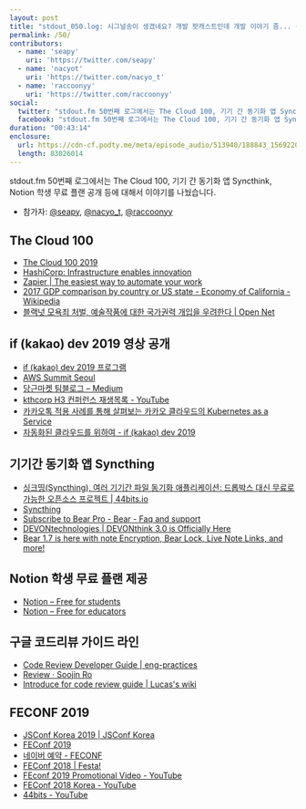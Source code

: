 ```yaml
---
layout: post
title: "stdout_050.log: 시그널송이 생겼네요? 개발 팟캐스트인데 개발 이야기 좀... 구글 코드리뷰 가이드라인 등"
permalink: /50/
contributors:
  - name: 'seapy'
    uri: 'https://twitter.com/seapy'
  - name: 'nacyot'
    uri: 'https://twitter.com/nacyo_t'
  - name: 'raccoonyy'
    uri: 'https://twitter.com/raccoonyy'
social:
  twitter: "stdout.fm 50번째 로그에서는 The Cloud 100, 기기 간 동기화 앱 Syncthink, Notion 학생 무료 플랜 공개 등에 대해서 이야기를 나눴습니다."
  facebook: "stdout.fm 50번째 로그에서는 The Cloud 100, 기기 간 동기화 앱 Syncthink, Notion 학생 무료 플랜 공개 투자 등에 대해서 이야기를 나눴습니다."
duration: "00:43:14"
enclosure:
  url: https://cdn-cf.podty.me/meta/episode_audio/513940/188843_1569220074851.mp3
  length: 83026014
---
```


stdout.fm 50번째 로그에서는 The Cloud 100, 기기 간 동기화 앱 Syncthink, Notion 학생 무료 플랜 공개 등에 대해서 이야기를 나눴습니다.

* 참가자: [@seapy][sea], [@nacyo_t][nac], [@raccoonyy][rac]

[sea]: https://twitter.com/seapy
[nac]: https://twitter.com/nacyo_t
[rac]: https://twitter.com/raccoonyy

## The Cloud 100
* [The Cloud 100 2019](https://www.forbes.com/cloud100/#5d6884b5f941)
* [HashiCorp: Infrastructure enables innovation](https://www.hashicorp.com/)
* [Zapier \| The easiest way to automate your work](https://zapier.com/)
* [2017 GDP comparison by country or US state - Economy of California - Wikipedia](https://en.wikipedia.org/wiki/Economy_of_California#/media/File:2017_GDP_comparison_by_country_or_US_state.png)
* [블랙넛 모욕죄 처벌, 예술작품에 대한 국가권력 개입을 우려한다 \| Open Net](https://opennet.or.kr/16456)

## if (kakao) dev 2019 영상 공개
* [if (kakao) dev 2019 프로그램](https://if.kakao.com/2019/program)
* [AWS Summit Seoul](https://aws.amazon.com/ko/events/summits/seoul/)
* [당근마켓 팀블로그 – Medium](https://medium.com/daangn)
* [kthcorp H3 컨퍼런스 재생목록 - YouTube](https://www.youtube.com/user/kthcorp/playlists)
* [카카오톡 적용 사례를 통해 살펴보는 카카오 클라우드의 Kubernetes as a Service](https://if.kakao.com/2019/program?sessionId=eebbe5ae-0c77-4f52-83af-5818f9fd6c26)
* [자동화된 클라우드를 위하여 - if (kakao) dev 2019](https://if.kakao.com/2019/program?sessionId=a005c64e-6afa-4810-92ca-43a014aa8aac)

## 기기간 동기화 앱 Syncthing
* [싱크띵(Syncthing), 여러 기기간 파일 동기화 애플리케이션: 드롭박스 대신 무료로 가능한 오픈소스 프로젝트 \| 44bits.io](https://www.44bits.io/ko/post/syncthink-syncing-file-between-multiple-devices)
* [Syncthing](https://syncthing.net/)
* [Subscribe to Bear Pro - Bear - Faq and support](https://bear.app/faq/Sync/Subscribe%20to%20Bear%20Pro/)
* [DEVONtechnologies \| DEVONthink 3.0 is Officially Here](https://www.devontechnologies.com/blog/devonthink-30)
* [Bear 1.7 is here with note Encryption, Bear Lock, Live Note Links, and more!](https://blog.bear.app/2019/09/bear-1-7-is-here-with-note-encryption-bear-lock-live-note-links-and-more/)

## Notion 학생 무료 플랜 제공
* [Notion – Free for students](https://www.notion.so/students)
* [Notion – Free for educators](https://www.notion.so/educators)

## 구글 코드리뷰 가이드 라인
* [Code Review Developer Guide \| eng-practices](https://google.github.io/eng-practices/review/)
* [Review · Soojin Ro](https://soojin.ro/review/)
* [Introduce for code review guide \| Lucas's wiki](https://wiki.lucashan.space/code-review/01.intro.html)

## FECONF 2019
* [JSConf Korea 2019 \| JSConf Korea](https://2019.jsconfkorea.com/)
* [FEConf 2019](https://2019.feconf.kr/)
* [네이버 예약 - FECONF](https://booking.naver.com/booking/5/bizes/263881/items/3170721?area=bbt)
* [FEConf 2018 \| Festa!](https://festa.io/events/90)
* [FEconf 2019 Promotional Video - YouTube](https://www.youtube.com/watch?v=F7fwB90JdXI)
* [FEConf 2018 Korea - YouTube](https://www.youtube.com/playlist?list=PLZl3coZhX98oeg76bUDTagfySnBJin3FE)
* [44bits - YouTube](https://www.youtube.com/44bits)
